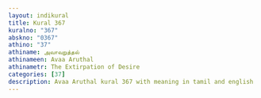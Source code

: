 ```yaml
---
layout: indikural
title: Kural 367
kuralno: "367"
abskno: "0367"
athino: "37"
athiname: அவாவறுத்தல்
athinameen: Avaa Aruthal
athinametr: The Extirpation of Desire
categories: [37]
description: Avaa Aruthal kural 367 with meaning in tamil and english 
---
```


